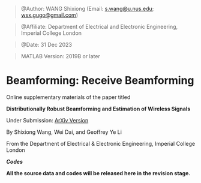 > @Author: WANG Shixiong (Email: <s.wang@u.nus.edu>; <wsx.gugo@gmail.com>)

> @Affiliate: Department of Electrical and Electronic Engineering, Imperial College London

> @Date: 31 Dec 2023

> MATLAB Version: 2019B or later

# Beamforming: Receive Beamforming

Online supplementary materials of the paper titled 

**Distributionally Robust Beamforming and Estimation of Wireless Signals**

Under Submission: [ArXiv Version](https://arxiv.org/abs/2401.12345)
   
By Shixiong Wang, Wei Dai, and Geoffrey Ye Li

From the Department of Electrical & Electronic Engineering, Imperial College London
   
***Codes***

**All the source data and codes will be released here in the revision stage.**
